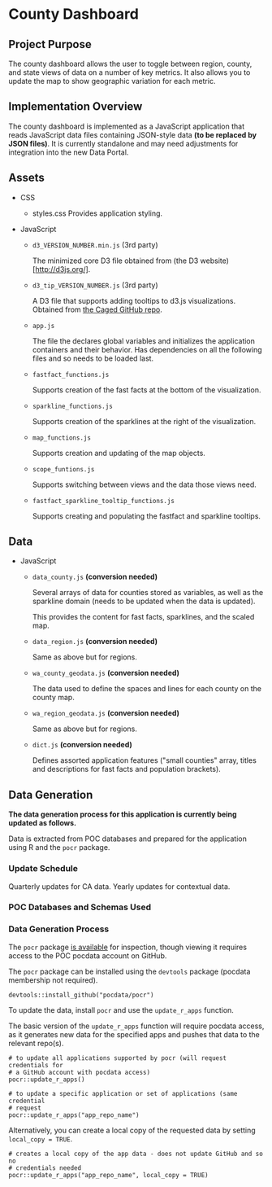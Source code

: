 # County Dashboard
## Project Purpose
The county dashboard allows the user to toggle between region, county, and state 
views of data on a number of key metrics. It also allows you to update the
map to show geographic variation for each metric.

## Implementation Overview
The county dashboard is implemented as a JavaScript application that reads
JavaScript data files containing JSON-style data **(to be replaced by JSON
files)**. It is currently standalone and may need adjustments for integration 
into the new Data Portal.

## Assets
* CSS
	* styles.css
	Provides application styling.

* JavaScript
	* `d3_VERSION_NUMBER.min.js` (3rd party)
	
		The minimized core D3 file obtained from 
		(the D3 website)[http://d3js.org/].
	
	* `d3_tip_VERSION_NUMBER.js` (3rd party)
	
		A D3 file that supports adding tooltips to d3.js visualizations. 
		Obtained from [the Caged GitHub repo](https://github.com/caged/d3-tip).
	
	* `app.js`
	
		The file the declares global variables and initializes the application
        containers and their behavior. Has dependencies on all the following
        files and so needs to be loaded last.
	
	* `fastfact_functions.js`
	
		Supports creation of the fast facts at the bottom of the visualization.
    
    * `sparkline_functions.js`
    
        Supports creation of the sparklines at the right of the visualization.
        
    * `map_functions.js`
    
        Supports creation and updating of the map objects.
        
    * `scope_funtions.js`
    
        Supports switching between views and the data those views need.
        
    * `fastfact_sparkline_tooltip_functions.js`
    
        Supports creating and populating the fastfact and sparkline tooltips.

## Data
* JavaScript
	* `data_county.js` **(conversion needed)**
	
		Several arrays of data for counties stored as variables, as well as the 
		sparkline domain (needs to be updated when the data is updated).
        
        This provides the content for fast facts, sparklines, and the 
        scaled map.
	
	* `data_region.js` **(conversion needed)**
	
		Same as above but for regions.
        
    * `wa_county_geodata.js` **(conversion needed)**
    
        The data used to define the spaces and lines for each county on the
        county map.
    
    * `wa_region_geodata.js` **(conversion needed)**
    
        Same as above but for regions.
	
	* `dict.js` **(conversion needed)**
	
		Defines assorted application features ("small counties" array, titles
		and descriptions for fast facts and population brackets).

## Data Generation
**The data generation process for this application is currently being updated as
follows.**

Data is extracted from POC databases and prepared for the application using R
and the `pocr` package.

### Update Schedule
Quarterly updates for CA data. Yearly updates for contextual data.

### POC Databases and Schemas Used

### Data Generation Process
The `pocr` package [is available](https://github.com/pocdata/pocr/tree/master/R)
for inspection, though viewing it requires access to the POC pocdata account
on GitHub.

The `pocr` package can be installed using the `devtools` package (pocdata 
membership not required).

```
devtools::install_github("pocdata/pocr")
```

To update the data, install `pocr` and use the `update_r_apps` function. 

The basic version of the `update_r_apps` function will require pocdata access, 
as it generates new data for the specified apps and pushes that data to the
relevant repo(s). 

```
# to update all applications supported by pocr (will request credentials for
# a GitHub account with pocdata access)
pocr::update_r_apps()

# to update a specific application or set of applications (same credential
# request
pocr::update_r_apps("app_repo_name")
```

Alternatively, you can create a local copy of the requested data by setting
`local_copy = TRUE`.

```
# creates a local copy of the app data - does not update GitHub and so no
# credentials needed
pocr::update_r_apps("app_repo_name", local_copy = TRUE)
```